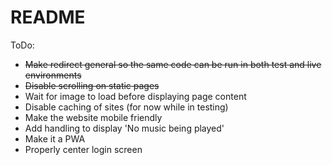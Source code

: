 # README

ToDo: 
- ~~Make redirect general so the same code can be run in both test and live environments~~
- ~~Disable scrolling on static pages~~
- Wait for image to load before displaying page content
- Disable caching of sites (for now while in testing)
- Make the website mobile friendly
- Add handling to display 'No music being played'
- Make it a PWA
- Properly center login screen
